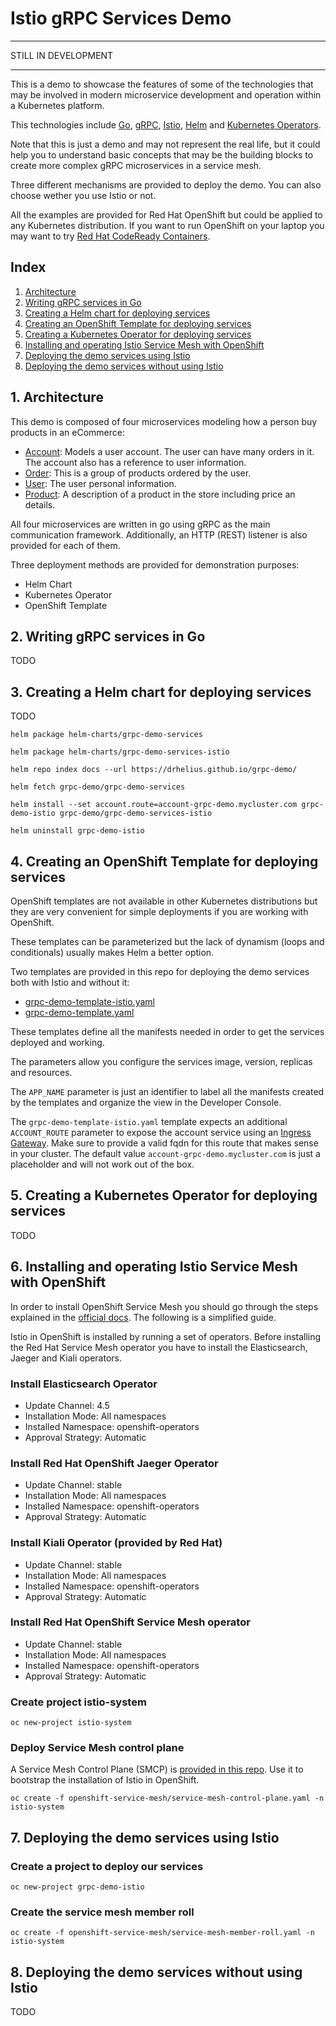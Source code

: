 # Istio gRPC Services Demo

---

STILL IN DEVELOPMENT

---

This is a demo to showcase the features of some of the technologies that may be involved in modern microservice development and operation within a Kubernetes platform.

This technologies include [Go](https://golang.org/), [gRPC](https://grpc.io/), [Istio](https://istio.io/), [Helm](https://helm.sh/) and [Kubernetes Operators](https://kubernetes.io/docs/concepts/extend-kubernetes/operator/).

Note that this is just a demo and may not represent the real life, but it could help you to understand basic concepts that may be the building blocks to create more complex gRPC microservices in a service mesh.

Three different mechanisms are provided to deploy the demo. You can also choose wether you use Istio or not.

All the examples are provided for Red Hat OpenShift but could be applied to any Kubernetes distribution. If you want to run OpenShift on your laptop you may want to try [Red Hat CodeReady Containers](https://developers.redhat.com/products/codeready-containers/overview).

## Index

1. [Architecture](#1.-architecture)
2. [Writing gRPC services in Go](#2.-writing-grpc-services-in-go)
3. [Creating a Helm chart for deploying services](#3.-creating-a-helm-chart-for-deploying-services)
4. [Creating an OpenShift Template for deploying services](#4.-creating-an-openshift-template-for-deploying-services)
5. [Creating a Kubernetes Operator for deploying services](#5.-writing-grpc-services-in-go)
6. [Installing and operating Istio Service Mesh with OpenShift](#6.-writing-grpc-services-in-go)
7. [Deploying the demo services using Istio](#7.-deploying-the-demo-services-using-istio)
8. [Deploying the demo services without using Istio](#8.-deploying-the-demo-services-without-using-istio)

## 1. Architecture

This demo is composed of four microservices modeling how a person buy products in an eCommerce:

- [Account](https://github.com/drhelius/grpc-demo-account): Models a user account. The user can have many orders in it. The account also has a reference to user information.
- [Order](https://github.com/drhelius/grpc-demo-order): This is a group of products ordered by the user.
- [User](https://github.com/drhelius/grpc-demo-user): The user personal information.
- [Product](https://github.com/drhelius/grpc-demo-product): A description of a product in the store including price an details.

All four microservices are written in go using gRPC as the main communication framework. Additionally, an HTTP (REST) listener is also provided for each of them.

Three deployment methods are provided for demonstration purposes:

- Helm Chart
- Kubernetes Operator
- OpenShift Template

## 2. Writing gRPC services in Go

TODO

## 3. Creating a Helm chart for deploying services

TODO

`helm package helm-charts/grpc-demo-services`

`helm package helm-charts/grpc-demo-services-istio`

`helm repo index docs --url https://drhelius.github.io/grpc-demo/`

`helm fetch grpc-demo/grpc-demo-services`

`helm install --set account.route=account-grpc-demo.mycluster.com grpc-demo-istio grpc-demo/grpc-demo-services-istio`

`helm uninstall grpc-demo-istio`

## 4. Creating an OpenShift Template for deploying services

OpenShift templates are not available in other Kubernetes distributions but they are very convenient for simple deployments if you are working with OpenShift.

These templates can be parameterized but the lack of dynamism (loops and conditionals) usually makes Helm a better option.

Two templates are provided in this repo for deploying the demo services both with Istio and without it:

- [grpc-demo-template-istio.yaml](openshift-templates/grpc-demo-template-istio.yaml)
- [grpc-demo-template.yaml](openshift-templates/grpc-demo-template.yaml)

These templates define all the manifests needed in order to get the services deployed and working.

The parameters allow you configure the services image, version, replicas and resources.

The `APP_NAME` parameter is just an identifier to label all the manifests created by the templates and organize the view in the Developer Console.

The `grpc-demo-template-istio.yaml` template expects an additional `ACCOUNT_ROUTE` parameter to expose the account service using an [Ingress Gateway](https://istio.io/latest/docs/tasks/traffic-management/ingress/ingress-control/). Make sure to provide a valid fqdn for this route that makes sense in your cluster. The default value `account-grpc-demo.mycluster.com` is just a placeholder and will not work out of the box.

## 5. Creating a Kubernetes Operator for deploying services

TODO

## 6. Installing and operating Istio Service Mesh with OpenShift

In order to install OpenShift Service Mesh you should go through the steps explained in the [official docs](https://docs.openshift.com/container-platform/4.5/service_mesh/service_mesh_install/preparing-ossm-installation.html). The following is a simplified guide.

Istio in OpenShift is installed by running a set of operators. Before installing the Red Hat Service Mesh operator you have to install the Elasticsearch, Jaeger and Kiali operators.

### Install Elasticsearch Operator

- Update Channel: 4.5
- Installation Mode: All namespaces
- Installed Namespace: openshift-operators
- Approval Strategy: Automatic

### Install Red Hat OpenShift Jaeger Operator

- Update Channel: stable
- Installation Mode: All namespaces
- Installed Namespace: openshift-operators
- Approval Strategy: Automatic

### Install Kiali Operator (provided by Red Hat)

- Update Channel: stable
- Installation Mode: All namespaces
- Installed Namespace: openshift-operators
- Approval Strategy: Automatic

### Install Red Hat OpenShift Service Mesh operator

- Update Channel: stable
- Installation Mode: All namespaces
- Installed Namespace: openshift-operators
- Approval Strategy: Automatic

### Create project istio-system

`oc new-project istio-system`

### Deploy Service Mesh control plane

A Service Mesh Control Plane (SMCP) is [provided in this repo](openshift-service-mesh/service-mesh-control-plane.yaml). Use it to bootstrap the installation of Istio in OpenShift.

`oc create -f openshift-service-mesh/service-mesh-control-plane.yaml -n istio-system`

## 7. Deploying the demo services using Istio

### Create a project to deploy our services

`oc new-project grpc-demo-istio`

### Create the service mesh member roll

`oc create -f openshift-service-mesh/service-mesh-member-roll.yaml -n istio-system`

## 8. Deploying the demo services without using Istio

TODO





